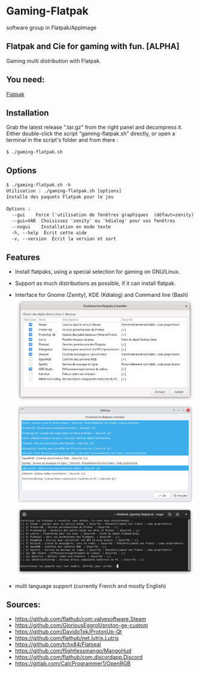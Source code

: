 # Gaming-Flatpak
software group in Flatpak/AppImage

## Flatpak and Cie for gaming with fun. [ALPHA]
Gaming multi distribution with Flatpak.

## You need:

[Flatpak](https://flatpak.org/setup/)

## Installation
Grab the latest release ".tar.gz" from the right panel and decompress it.
Either double-click the script "gaming-flatpak.sh" directly, or open a terminal in the script's folder and from there :

`$ ./gaming-flatpak.sh`

## Options
```
$ ./gaming-flatpak.sh -h
Utilisation : ./gaming-flatpak.sh [options]
Installe des paquets Flatpak pour le jeu

Options :
  --gui    Force l'utilisation de fenêtres graphiques  (défaut=zenity)
  --gui=VAR  Choisissez 'zenity' ou 'kdialog' pour vos fenêtres
  --nogui    Installation en mode texte
  -h, --help  Écrit cette aide
  -v, --version  Écrit la version et sort
```

## Features
* Install flatpaks, using a special selection for gaming on GNU/Linux.
* Support as much distributions as possible, if it can install flatpak.
* Interface for Gnome (Zenity), KDE (Kdialog) and Command line (Bash)
![Gnome](img/gf-zenity.png)
![KDE](img/gf-kdialog.png)
![Cli](img/gf-cli.png)

* multi language support (currently French and mostly English)

## Sources:
- https://github.com/flathub/com.valvesoftware.Steam
- https://github.com/GloriousEggroll/proton-ge-custom
- https://github.com/DavidoTek/ProtonUp-Qt
- https://github.com/flathub/net.lutris.Lutris
- https://github.com/tchx84/Flatseal
- https://github.com/flightlessmango/MangoHud
- https://github.com/flathub/com.discordapp.Discord
- https://gitlab.com/CalcProgrammer1/OpenRGB
